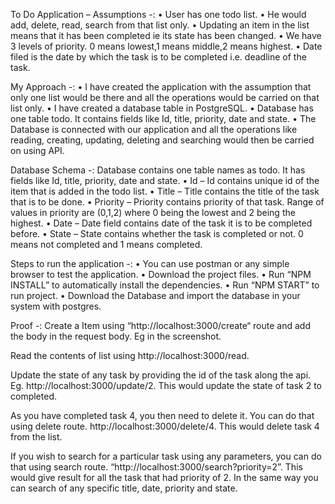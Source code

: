 To Do Application – 
Assumptions -:
•	User has one todo list.
•	He would add, delete, read, search from that list only.
•	Updating an item in the list means that it has been completed ie its state has been changed.
•	We have 3 levels of priority. 0 means lowest,1 means middle,2 means highest.
•	Date filed is the date by which the task is to be completed i.e. deadline of the task.

My Approach -:
•	I have created the application with the assumption that only one list would be there and all the operations would be carried on that list only.
•	I have created a database table in PostgreSQL.
•	Database has one table todo. It contains fields like Id, title, priority, date and state.
•	The Database is connected with our application and all the operations like reading, creating, updating, deleting and searching would then be carried on using API.

Database Schema -:
Database contains one table names as todo. It has fields like Id, title, priority, date and state.
•	Id – Id contains unique id of the item that is added in the todo list.
•	Title – Title contains the title of the task that is to be done.
•	Priority – Priority contains priority of that task. Range of values in priority are (0,1,2) where 0 being the lowest and 2 being the highest.
•	Date – Date field contains date of the task it is to be completed before. 
•	State – State contains whether the task is completed or not. 0 means not completed and 1 means completed.

Steps to run the application -:
•	You can use postman or any simple browser to test the application.
•	Download the project files.
•	Run “NPM INSTALL” to automatically install the dependencies.
•	Run “NPM START” to run project.
•	Download the Database and import the database in your system with postgres.

Proof -:
	Create a Item using “http://localhost:3000/create“ route and add the body in the request body. 	Eg in the screenshot.
 

Read the contents of list using http://localhost:3000/read.
 

Update the state of any task by providing the id of the task along the api. Eg. http://localhost:3000/update/2. This would update the state of task 2 to completed.
 

As you have completed task 4, you then need to delete it. You can do that using delete route.
http://localhost:3000/delete/4. This would delete task 4 from the list.
 

If you wish to search for a particular task using any parameters, you can do that using search route.
“http://localhost:3000/search?priority=2”. This would give result for all the task that had priority of 2. In the same way you can search of any specific title, date, priority and state.
 
		
